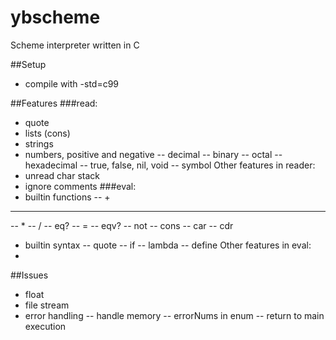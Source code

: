 # ybscheme

Scheme interpreter written in C

##Setup
- compile with -std=c99

##Features
###read:
- quote
- lists (cons)
- strings
- numbers, positive and negative
-- decimal
-- binary
-- octal
-- hexadecimal
-- true, false, nil, void
-- symbol
Other features in reader:
- unread char stack
- ignore comments
###eval:
- builtin functions
-- +
-- -
-- *
-- /
-- eq?
-- =
-- eqv?
-- not
-- cons
-- car
-- cdr
- builtin syntax
-- quote
-- if
-- lambda
-- define
Other features in eval:
- 

##Issues
- float
- file stream
- error handling
-- handle memory
-- errorNums in enum
-- return to main execution
